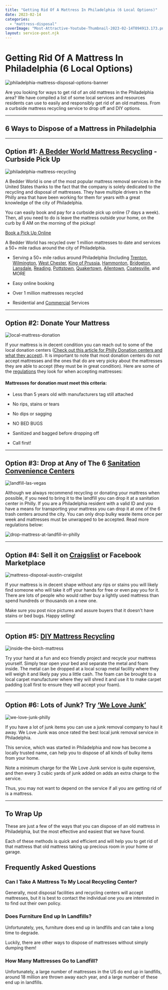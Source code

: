 ```yaml
---
title: "Getting Rid Of A Mattress In Philadelphia (6 Local Options)"
date: 2023-02-14
categories: 
  - "mattress-disposal"
coverImage: "Most-Attractive-Youtube-Thumbnail-2023-02-14T094913.173.png"
layout: service-post.njk
---
```


# Getting Rid Of A Mattress In Philadelphia (6 Local Options)

![philadelphia-mattress-disposal-options-banner](/images/blog/Most-Attractive-Youtube-Thumbnail-2023-02-14T094913.173-1024x576.png)

Are you looking for ways to get rid of an old mattress in the Philadelphia area? We have compiled a list of some local services and resources residents can use to easily and responsibly get rid of an old mattress. From a curbside mattress recycling service to drop off and DIY options.

* * *

## 6 Ways to Dispose of a Mattress in Philadelphia

* * *

## Option #1: [A Bedder World Mattress Recycling](https://www.abedderworld.com/mattress-recycling-philadelphia/) - Curbside Pick Up

![philadelphia-mattress-recycling](/images/blog/Screen-Shot-2023-02-14-at-9.02.46-AM-1024x492.png)

A Bedder World is one of the most popular mattress removal services in the United States thanks to the fact that the company is solely dedicated to the recycling and disposal of mattresses. They have multiple drivers in the Philly area that have been working for them for years with a great knowledge of the city of Philadelphia.

You can easily book and pay for a curbside pick up online (7 days a week). Then, all you need to do is leave the mattress outside your home, on the curb by 8 AM on the morning of the pickup! 

[Book a Pick Up Online](https://www.abedderworld.com/mattress-recycling-philadelphia/)

A Bedder World has recycled over 1 million mattresses to date and services a 50+ mile radius around the city of Philadelphia.

- Serving a 50+ mile radius around Philadelphia (Including [Trenton](https://www.abedderworld.com/Trenton-NJ), [Wilmington](https://www.abedderworld.com/Wilmington-DE), [West Chester](https://www.abedderworld.com/West-Chester-PA), [King of Prussia](https://www.abedderworld.com/King-of-Prussia-PA), [Hammonton](https://www.abedderworld.com/Hammonton-NJ), [Bridgeton](https://www.abedderworld.com/Bridgeton-NJ), [Lansdale](https://www.abedderworld.com/Lansdale-PA), [Reading](https://www.abedderworld.com/Reading-PA), [Pottstown](https://www.abedderworld.com/Pottstown-PA), [Quakertown](https://www.abedderworld.com/Quakertown-PA), [Allentown](https://www.abedderworld.com/Allentown-PA), [Coatesville](https://www.abedderworld.com/Coatesville-PA), and MORE

- Easy online booking

- Over 1 million mattresses recycled

- Residential and [Commercial](https://www.abedderworld.com/commercial/) Services

* * *

## Option #2: Donate Your Mattress

![local-mattress-donation](/images/blog/Donate-Local-Red-243x300-1.png)

If your mattress is in decent condition you can reach out to some of the local donation centers ([Check out this article for Philly Donation centers and what they accept](https://www.inquirer.com/philly-tips/donate-furniture-clothes-philadelphia-pickups-20211018.html)). It is important to note that most donation centers do not accept mattresses and the ones that do are very picky about the mattresses they are able to accept (they must be in great condition). Here are some of the [regulations](https://www.abedderworld.com/does-goodwill-take-mattresses-4-alternative-options.html/) they look for when accepting mattresses:

#### Mattresses for donation must meet this criteria:

- Less than 5 years old with manufacturers tag still attached

- No rips, stains or tears

- No dips or sagging

- NO BED BUGS

- Sanitized and bagged before dropping off

- Call first!

* * *

## Option #3: Drop at Any of The 6 [Sanitation Convenience Centers](https://www.phila.gov/services/trash-recycling-city-upkeep/find-a-sanitation-convenience-center-to-drop-off-trash-or-recycling/)

![landfill-las-vegas](/images/blog/WE_WastePile.jpeg)

Although we always recommend recycling or donating your mattress when possible, if you need to bring it to the landfill you can drop it at a sanitation center in Philly. If you are a Philadelphia resident with a valid ID and you have a means for transporting your mattress you can drop it at one of the 6 trash centers around the city. You can only drop bulky waste items once per week and mattresses must be unwrapped to be accepted. Read more regulations below:

![drop-mattress-at-landfill-in-philly](/images/blog/Screen-Shot-2023-02-14-at-9.31.55-AM-1024x517.png)

* * *

## Option #4: Sell it on [Craigslist](https://philadelphia.craigslist.org/) or Facebook Marketplace

![mattress-disposal-austin-craigslist](/images/blog/Screen-Shot-2019-12-11-at-8.06.07-AM-edited.png)

If your mattress is in decent shape without any rips or stains you will likely find someone who will take it off your hands for free or even pay you for it. There are lots of people who would rather buy a lightly used mattress than spend hundreds or thousands on a new one.

Make sure you post nice pictures and assure buyers that it doesn't have stains or bed bugs. Happy selling!

* * *

## Option #5: [DIY Mattress Recycling](https://www.abedderworld.com/how-to-recycle-a-mattress/)

![inside-the-birch-mattress](/images/blog/IMG_4265-2-768x1024.jpeg)

Try your hand at a fun and eco friendly project and recycle your mattress yourself. Simply tear open your bed and separate the metal and foam inside. The metal can be dropped at a local scrap metal facility where they will weigh it and likely pay you a little cash. The foam can be brought to a local carpet manufacturer where they will shred it and use it to make carpet padding (call first to ensure they will accept your foam).

* * *

## Option #6: Lots of Junk? Try [‘We Love Junk’](https://welovejunkphilly.com/junk-removal-services/) 

![we-love-junk-philly](/images/blog/we-love-junk-logo-header.webp)

If you have a lot of junk items you can use a junk removal company to haul it away. We Love Junk was once rated the best local junk removal service in Philadelphia.

This service, which was started in Philadelphia and now has become a locally trusted name, can help you to dispose of all kinds of bulky items from your home.

Note a minimum charge for the We Love Junk service is quite expensive, and then every 3 cubic yards of junk added on adds an extra charge to the service.

Thus, you may not want to depend on the service if all you are getting rid of is a mattress.

* * *

## **To Wrap Up**

These are just a few of the ways that you can dispose of an old mattress in Philadelphia, but the most effective and easiest that we have found.

Each of these methods is quick and efficient and will help you to get rid of that mattress that old mattress taking up precious room in your home or garage.

## **Frequently Asked Questions** 

### **Can I Take A Mattress To My Local Recycling Center?**

Generally, most disposal facilities and recycling centers will accept mattresses, but it is best to contact the individual one you are interested in to find out their own policy. 

### **Does Furniture End up In Landfills?**

Unfortunately, yes, furniture does end up in landfills and can take a long time to degrade.

Luckily, there are other ways to dispose of mattresses without simply dumping them! 

### **How Many Mattresses Go to Landfill?** 

Unfortunately, a large number of mattresses in the US do end up in landfills, around 18 million are thrown away each year, and a large number of these end up in landfills.
